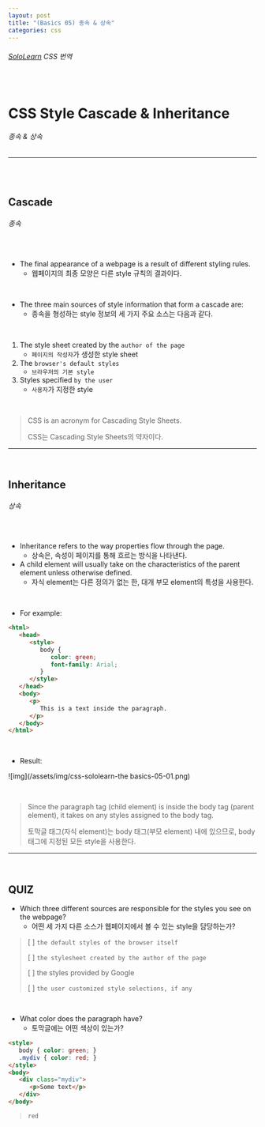 ```yaml
---
layout: post
title: "(Basics 05) 종속 & 상속"
categories: css
---
```


###### [SoloLearn](https://www.sololearn.com/) CSS 번역

<br>

# CSS Style Cascade & Inheritance

###### 종속 & 상속

------

<br>

<br>

## Cascade

###### 종속

<br>

- The final appearance of a webpage is a result of different styling rules.
  - 웹페이지의 최종 모양은 다른 style 규칙의 결과이다.

<br>

- The three main sources of style information that form a cascade are:
  - 종속을 형성하는 style 정보의 세 가지 주요 소스는 다음과 같다.

<br>

1. The style sheet created by the `author of the page`
   - `페이지의 작성자`가 생성한 style sheet
2. The `browser's default styles`
   - `브라우저의 기본 style`
3. Styles specified `by the user`
   - `사용자`가 지정한 style

<br>

> CSS is an acronym for Cascading Style Sheets.
>
> CSS는 Cascading Style Sheets의 약자이다.

------

<br>

## Inheritance

###### 상속

<br>

- Inheritance refers to the way properties flow through the page.
  - 상속은, 속성이 페이지를 통해 흐르는 방식을 나타낸다.
- A child element will usually take on the characteristics of the parent element unless otherwise defined.
  - 자식 element는 다른 정의가 없는 한, 대개 부모 element의 특성을 사용한다.

<br>

- For example:

```html
<html>
   <head>
      <style>
         body {
            color: green;
            font-family: Arial;
         }
      </style>
   </head>
   <body>
      <p>
         This is a text inside the paragraph.
      </p>
   </body>
</html>
```

<br>

- Result:

![img](/assets/img/css-sololearn-the basics-05-01.png)

<br>

> Since the paragraph tag (child element) is inside the body tag (parent element), it takes on any styles assigned to the body tag.
>
> 토막글 태그(자식 element)는 body 태그(부모 element) 내에 있으므로, body 태그에 지정된 모든 style을 사용한다.

------

<br>

## QUIZ

- Which three different sources are responsible for the styles you see on the webpage?
  - 어떤 세 가지 다른 소스가 웹페이지에서 볼 수 있는 style을 담당하는가?

> [ ] `the default styles of the browser itself`
>
> [ ] `the stylesheet created by the author of the page`
>
> [ ] the styles provided by Google
>
> [ ] `the user customized style selections, if any`

<br>

- What color does the paragraph have?
  - 토막글에는 어떤 색상이 있는가?

```html
<style>
   body { color: green; }
   .mydiv { color: red; }
</style>
<body>
   <div class="mydiv">
      <p>Some text</p>
   </div>
</body>
```

> `red`

<br>